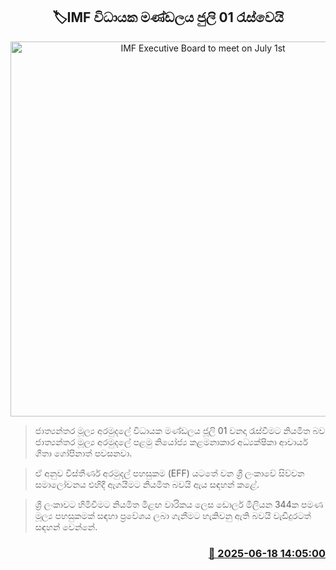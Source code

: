 <p align='center'><b><h2 align='center' title='IMF Executive Board to meet on July 1st'>🏷IMF විධායක මණ්ඩලය ජුලි 01 රැස්වෙයි</h2></b></p>
<p align='center'><img src='https://helakuru.sgp1.cdn.digitaloceanspaces.com/esana/images/lib/imf[1].jpg' width='600' alt='IMF Executive Board to meet on July 1st'></p>

> ජාත්‍යන්තර මූල්‍ය අරමුදලේ විධායක මණ්ඩලය ජූලි 01 වනදා රැස්වීමට නියමිත බව ජාත්‍යන්තර මූල්‍ය අරමුදලේ පළමු නියෝජ්‍ය කළමනාකාර අධ්‍යක්ෂිකා ආචාර්ය ගීතා ගෝපිනාත් පවසනවා.

> ඒ අනුව විස්තීර්ණ අරමුදල් පහසුකම (EFF) යටතේ වන ශ්‍රී ලංකාවේ සිව්වන සමාලෝචනය එහිදී ඇගයීමට නියමිත බවයි ඇය සඳහන් කළේ.

> ශ්‍රී ලංකාවට හිමිවීමට නියමිත මීළඟ වාරිකය ලෙස ඩොලර් මිලියන 344ක පමණ මූල්‍ය පහසුකමක් සඳහා ප්‍රවේශය ලබා ගැනීමට හැකිවනු ඇති බවයි වැඩිදුරටත් සඳහන් වෙන්නේ.



<h3 align='right'><a href='https://www.helakuru.lk/esana/p/111105/'>📅 2025-06-18 14:05:00</a></h3>
